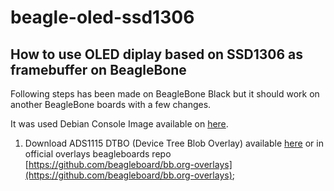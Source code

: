 # beagle-oled-ssd1306

## How to use OLED diplay based on SSD1306 as framebuffer on BeagleBone

Following steps has been made on BeagleBone Black but it should work on another BeagleBone boards with a few changes. 

It was used Debian Console Image available on [here](https://beagleboard.org/latest-images).

1. Download ADS1115 DTBO (Device Tree Blob Overlay) available [here](dts/) or in official overlays beagleboards repo [https://github.com/beagleboard/bb.org-overlays](https://github.com/beagleboard/bb.org-overlays);
 

